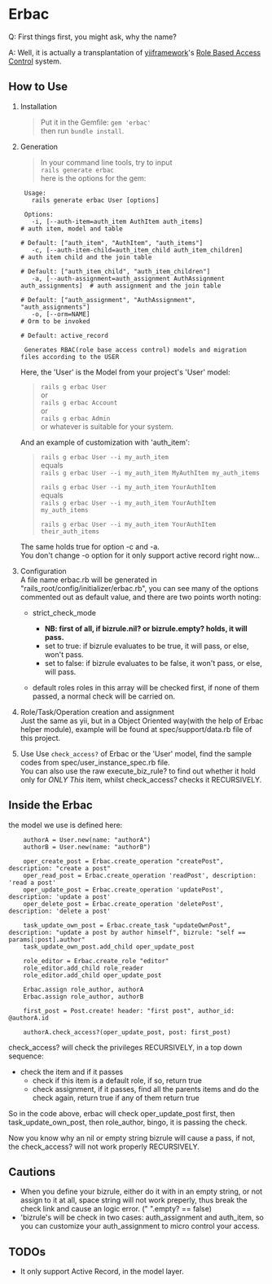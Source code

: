 # Erbac

Q: First things first, you might ask, why the name?

A: Well, it is actually a transplantation of [yiiframework][yii]'s [Role Based Access Control][yii-rbac] system.

[yii]: http://www.yiiframework.com/
[yii-rbac]: http://www.yiiframework.com/doc/guide/1.1/en/topics.auth#role-based-access-control

## How to Use
1. Installation  
	> Put it in the Gemfile:
	> ```gem 'erbac'```  
	> then run 
	> ```bundle install```.

2. Generation  
	> In your command line tools, try to input  
	> ```rails generate erbac```  
	> here is the options for the gem:
	
		Usage:
		  rails generate erbac User [options]
		
		Options:
		  -i, [--auth-item=auth_item AuthItem auth_items]                          # auth item, model and table
		                                                                           # Default: ["auth_item", "AuthItem", "auth_items"]
		  -c, [--auth-item-child=auth_item_child auth_item_children]               # auth item child and the join table
		                                                                           # Default: ["auth_item_child", "auth_item_children"]
		  -a, [--auth-assignment=auth_assignment AuthAssignment auth_assignments]  # auth assignment and the join table
		                                                                           # Default: ["auth_assignment", "AuthAssignment", "auth_assignments"]
		  -o, [--orm=NAME]                                                         # Orm to be invoked
		                                                                           # Default: active_record
		
		Generates RBAC(role base access control) models and migration files according to the USER

	Here, the 'User' is the Model from your project's 'User' model:
	> ``` rails g erbac User ```  
	> or  
	> ``` rails g erbac Account ```  
	> or  
	> ``` rails g erbac Admin ```  
	> or whatever is suitable for your system.
	
	And an example of customization with 'auth\_item':  
	> ``` rails g erbac User --i my_auth_item ```  
	> equals  
	> ``` rails g erbac User --i my_auth_item MyAuthItem my_auth_items ```  
	> 
	> ``` rails g erbac User --i my_auth_item YourAuthItem ```  
	> equals  
	> ``` rails g erbac User --i my_auth_item YourAuthItem my_auth_items ```
	> 
	> ``` rails g erbac User --i my_auth_item YourAuthItem their_auth_items ```
	
	The same holds true for option -c and -a.  
	You don't change -o option for it only support active record right now...

3. Configuration  
	A file name erbac.rb will be generated in "rails_root/config/initializer/erbac.rb", you can see many of the options commented out as default value, and there are two points worth noting:
	* strict\_check\_mode  
		* __NB: first of all, if bizrule.nil? or bizrule.empty? holds, it will pass.__
		* set to true: if bizrule evaluates to be true, it will pass, or else, won't pass. 
		* set to false: if bizrule evaluates to be false, it won't pass, or else, will pass.

	* default roles
		roles in this array will be checked first, if none of them passed, a normal check will be carried on.

4. Role/Task/Operation creation and assignment  
	Just the same as yii, but in a Object Oriented way(with the help of Erbac helper module), example will be found at spec/support/data.rb file of this project.

5. Use
	Use ``` check_access? ``` of Erbac or the 'User' model, find the sample codes from spec/user\_instance\_spec.rb file.  
	You can also use the raw execute\_biz\_rule? to find out whether it hold only for _ONLY This_ item, whilst check\_access? checks it RECURSIVELY.
	

## Inside the Erbac ##
the model we use is defined here:

		authorA = User.new(name: "authorA")
		authorB = User.new(name: "authorB")

		oper_create_post = Erbac.create_operation "createPost", description: "create a post"
		oper_read_post = Erbac.create_operation 'readPost', description: 'read a post'
		oper_update_post = Erbac.create_operation 'updatePost', description: 'update a post'
		oper_delete_post = Erbac.create_operation 'deletePost', description: 'delete a post'
		
		task_update_own_post = Erbac.create_task "updateOwnPost", description: "update a post by author himself", bizrule: "self == params[:post].author"
		task_update_own_post.add_child oper_update_post

		role_editor = Erbac.create_role "editor"
		role_editor.add_child role_reader
		role_editor.add_child oper_update_post

		Erbac.assign role_author, authorA
		Erbac.assign role_author, authorB

		first_post = Post.create! header: "first post", author_id: @authorA.id

		authorA.check_access?(oper_update_post, post: first_post)
		
		

check_access? will check the privileges RECURSIVELY, in a top down sequence:

* check the item and if it passes
	* check if this item is a default role, if so, return true
	* check assignment, if it passes, find all the parents items and do the check again, return true if any of them return true

So in the code above, erbac will check oper_update_post first, then task\_update\_own\_post, then role\_author, bingo, it is passing the check.

Now you know why an nil or empty string bizrule will cause a pass, if not, the check_access? will not work properly RECURSIVELY.

## Cautions ##

* When you define your bizrule, either do it with in an empty string, or not assign to it at all, space string will not work preperly, thus break the check link and cause an logic error.  (" ".empty? == false)
* 'bizrule's will be check in two cases: auth\_assignment and auth\_item, so you can customize your auth_assignment to micro control your access.

## TODOs ##
* It only support Active Record, in the model layer.



